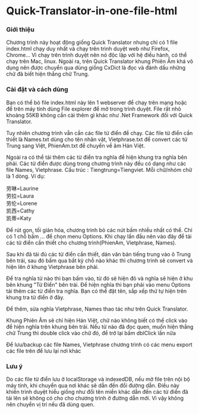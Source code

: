 # Quick-Translator-in-one-file-html
### Giới thiệu

Chương trình này hoạt động giống Quick Translator nhưng chỉ có 1 file index.html chạy duy nhất và chạy trên trình duyệt web như Firefox, Chrome... Vì chạy trên trình duyệt nên nó độc lập với hệ điều hành, có thể chạy trên Mac, linux. Ngoài ra, trên Quick Translator khung Phiên Âm khá vô dụng nên được chuyển qua dùng giống CxDict là đọc và đánh dấu những chữ đã biết hiện thẳng chữ Trung.

### Cài đặt và cách dùng

Bạn có thể bỏ file index.html này lên 1 webserver để chạy trên mạng hoặc để trên máy tính dùng File explorer để mở trong trình duyệt. File rất nhỏ khoảng 55KB không cần cài thêm gì khác như .Net Framework đối với Quick Translator.

Tuy nhiên chương trình vẫn cần các file từ điển để chạy. Các file từ điển cần thiết là Names.txt dùng cho tên nhân vật, Vietphrase.txt để convert các từ Trung sang Việt, PhienAm.txt để chuyển về âm Hán  Việt.

Ngoài ra có thể tải thêm các từ điển tra nghĩa để hiện khung tra nghĩa bên phải. Các từ điển được dùng trong chương trình này đều có dạng như các file Names,  Vietphrase. Cấu trúc : Tiengtrung=Tiengviet. Mỗi chữ/nhóm chữ là 1 dòng. Ví dụ:

 劳琳=Laurine\
 劳拉=Laura\
 劳伦=Lorene\
 凯西=Cathy\
 凯蒂=Katy

Để rút gọn, tối giản hóa, chương trình bỏ các nút bấm nhiều nhất có thể. Chỉ có 1 chỗ bấm ... để chọn menu Options. Khi chạy lần đầu nên vào đây để tải các từ điển cần thiết cho chương trình(PhienAm, Vietphrase, Names).

Sau khi đã tải đủ các từ điển cần thiết, dán văn bản tiếng trung vào ô Trung bên trái, sau đó bấm qua bất kỳ chỗ nào khác thì chương trình sẽ convert và hiện lên ở khung Vietphrase bên phải. 

Để tra nghĩa từ nào thì bạn bấm vào, từ đó sẽ hiện đỏ và nghĩa sẽ hiện ở khu bên khung "Từ Điển" bên trái. Để hiện nghĩa thì bạn phải vào menu Options tải thêm các từ điển tra nghĩa. Bạn có thể đặt tên, sắp xếp thứ tự hiện trên khung tra từ điển ở đây.

Để thêm, sửa nghĩa Vietphrase, Names thao tác như trên Quick Translator.

Khung Phiên Âm sẽ chỉ hiện Hán Việt, chữ nào không biết có thể click vào để hiện nghĩa trên khung bên trái. Nếu từ nào đã đọc quen, muốn hiện thẳng chữ Trung thì double click vào chữ đó, để trở lại bấm dblClick lần  nữa

Để lưu/backup các file Names, Vietphrase chương trình có các menu export các file trên để lưu lại nơi khác

### Lưu ý

Do các file từ điển lưu ở localStorage và indexedDB, nếu mở file trên nội bộ máy tính, khi chuyển qua nơi khác sẽ dẫn đến đổi đường dẫn. Điều này khiến trình duyệt hiểu giống như đổi tên miền khác dẫn đến các từ điển đã tải lên sẽ không có cho cho chương trình ở  đường dẫn mới. Vì vậy không nên chuyển vị trí nếu đã dùng quen.

